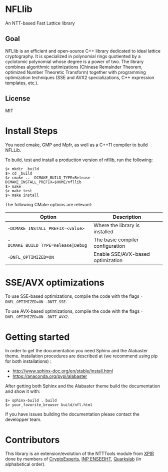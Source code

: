 # NFLlib
An NTT-based Fast Lattice library

## Goal

NFLlib is an efficient and open-source C++ library dedicated to ideal lattice cryptography. It is specialized in polynomial rings quotiented by a cyclotomic polynomial whose degree is a power of two. The library combines algorithmic optimizations (Chinese Remainder Theorem, optimized Number Theoretic Transform) together with programming optimization techniques (SSE and AVX2 specializations, C++ expression templates, etc.).

## License

MIT

# Install Steps

You need cmake, GMP and Mpfr, as well as a C++11 compiler to build NFLLib.

To build, test and install a production version of nfllib, run the following:

```
$> mkdir _build
$> cd _build
$> cmake .. -DCMAKE_BUILD_TYPE=Release -DCMAKE_INSTALL_PREFIX=$HOME/nfllib
$> make
$> make test
$> make install
```

The following CMake options are relevant:

Option                              | Description
------------------------------------|---------------------------------
`-DCMAKE_INSTALL_PREFIX=<value>`    | Where the library is installed
`-DCMAKE_BUILD_TYPE=Release\|Debug` | The basic compiler configuration
`-DNFL_OPTIMIZED=ON`                | Enable SSE/AVX-based optimization

# SSE/AVX optimizations

To use SSE-based optimizations, compile the code with the flags `-DNFL_OPTIMIZED=ON -DNTT_SSE`.

To use AVX-based optimizations, compile the code with the flags `-DNFL_OPTIMIZED=ON -DNTT_AVX2`.

# Getting started

In order to get the documentation you need Sphinx and the Alabaster theme. Installation procedures are described at (we recommend using pip for both installations) :

  * http://www.sphinx-doc.org/en/stable/install.html
  * https://anaconda.org/pypi/alabaster

After getting both Sphinx and the Alabaster theme build the documentation and show it with:

```
$> sphinx-build . build
$> your_favorite_browser build/nfl.html
```

If you have issues building the documentation please contact the developper team.

# Contributors

This library is an extension/evolution of the NTTTools module from [XPIR](https://github.com/XPIR-team/XPIR) done by members of [CryptoExperts](https://www.cryptoexperts.com), [INP ENSEEIHT](http://www.enseeiht.com), [Quarkslab](http://www.quarkslab.com) (in alphabetical order).
